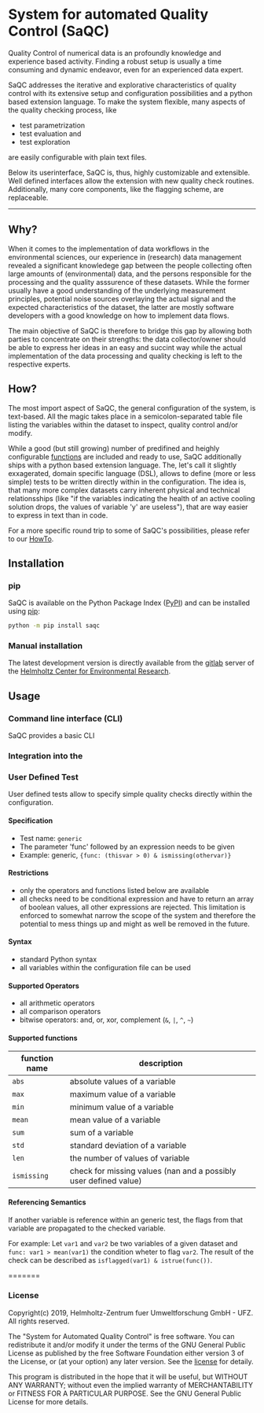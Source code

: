 # System for automated Quality Control (SaQC)

Quality Control of numerical data is an profoundly knowledge and experience
based activity. Finding a robust setup is usually a time consuming and dynamic
endeavor, even for an experienced data expert.

SaQC addresses the iterative and explorative characteristics of quality control
with its extensive setup and configuration possibilities and a python based
extension language. To make the system flexible, many aspects of the quality
checking process, like

+ test parametrization
+ test evaluation and 
+ test exploration 

are easily configurable with plain text files.

Below its userinterface, SaQC is, thus, highly customizable and extensible.
Well defined interfaces allow the extension with new quality check routines.
Additionally, many core components, like the flagging scheme, are replaceable.

---

## Why?
When it comes to the implementation of data workflows in the environmental
sciences, our experience in (research) data management revealed a significant
knowledege gap between the people collecting often large amounts of
(environmental) data, and the persons responsible for the processing and the
quality asssurence of these datasets.
While the former usually have a good understanding of the underlying measurement
principles, potential noise sources overlaying the actual signal and the
expected characteristics of the dataset, the latter are mostly software
developers with a good knowledge on how to implement data flows.

The main objective of SaQC is therefore to bridge this gap by allowing both
parties to concentrate on their strengths: the data collector/owner should be
able to express her ideas in an easy and succint way while the actual 
implementation of the data processing and quality checking is left to the 
respective experts.


## How?
The most import aspect of SaQC, the general configuration of the system,
is text-based. All the magic takes place in a semicolon-separated table file
listing the variables within the dataset to inspect, quality control and/or
modify. 

While a good (but still growing) number of predifined and heighly configurable
[functions](docs/FunctionDescriptions.md) are included and ready to use, SaQC
additionally ships with a python based extension language. The, let's call it
slightly exxagerated, domain specific language (DSL), allows to define (more
or less simple) tests to be written directly within in the configuration. The 
idea is, that many more complex datasets carry inherent physical and 
technical relationsships (like "if the variables indicating the health of 
an active cooling solution drops, the values of variable 'y' are useless"), that
are way easier to express in text than in code. 

For a more specific round trip to some of SaQC's possibilities, please refer to
our [HowTo](docs/GettingStarted.md).

## Installation

### pip
SaQC is available on the Python Package Index ([PyPI](https://pypi.org/)) and
can be installed using [pip](https://pip.pypa.io/en/stable/):
```sh
python -m pip install saqc
```

### Manual installation
The latest development version is directly available from the
[gitlab](https://git.ufz.de/rdm-software/saqc) server of the
[Helmholtz Center for Environmental Research](https://www.ufz.de/index.php?en=33573). 
   
   
## Usage
### Command line interface (CLI)
SaQC provides a basic CLI 

### Integration into the 

### User Defined Test
User defined tests allow to specify simple quality checks directly within the
configuration.
#### Specification
- Test name: `generic`
- The parameter 'func' followed by an expression needs to be given
- Example: generic, `{func: (thisvar > 0) & ismissing(othervar)}`
#### Restrictions
- only the operators and functions listed below are available
- all checks need to be conditional expression and have to return an array of boolean values, 
  all other expressions are rejected. This limitation is enforced to somewhat narrow the 
  scope of the system and therefore the potential to mess things up and might as well be 
  removed in the future.
#### Syntax
- standard Python syntax
- all variables within the configuration file can be used
#### Supported Operators
- all arithmetic operators
- all comparison operators
- bitwise operators: and, or, xor, complement (`&`, `|`, `^`, `~`)
#### Supported functions

| function name | description                                                      |
|---------------|------------------------------------------------------------------|
| `abs`         | absolute values of a variable                                    |
| `max`         | maximum value of a variable                                      |
| `min`         | minimum value of a variable                                      |
| `mean`        | mean value of a variable                                         |
| `sum`         | sum of a variable                                                |
| `std`         | standard deviation of a variable                                 |
| `len`         | the number of values of variable                                 |
| `ismissing`   | check for missing values (nan and a possibly user defined value) |

#### Referencing Semantics
If another variable is reference within an generic test, the flags from that variable are
propagated to the checked variable.

For example:
Let `var1` and `var2` be two variables of a given dataset and `func: var1 > mean(var1)` 
the condition wheter to flag `var2`. The result of the check can be described
as `isflagged(var1) & istrue(func())`.

=======

### License
Copyright(c) 2019, 
Helmholtz-Zentrum fuer Umweltforschung GmbH - UFZ. 
All rights reserved.

The "System for Automated Quality Control" is free software. You can 
redistribute it and/or modify it under the terms of the GNU General 
Public License as published by the free Software Foundation either 
version 3 of the License, or (at your option) any later version. See the [license](license.txt) for detaily.

This program is distributed in the hope that it will be useful, but 
WITHOUT ANY WARRANTY; without even the implied warranty of 
MERCHANTABILITY or FITNESS FOR A PARTICULAR PURPOSE. 
See the GNU General Public License for more details.

